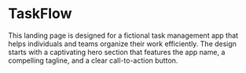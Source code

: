 # TaskFlow
 This landing page is designed for a fictional task management app that helps individuals and teams organize their work efficiently. The design starts with a captivating hero section that features the app name, a compelling tagline, and a clear call-to-action button.
